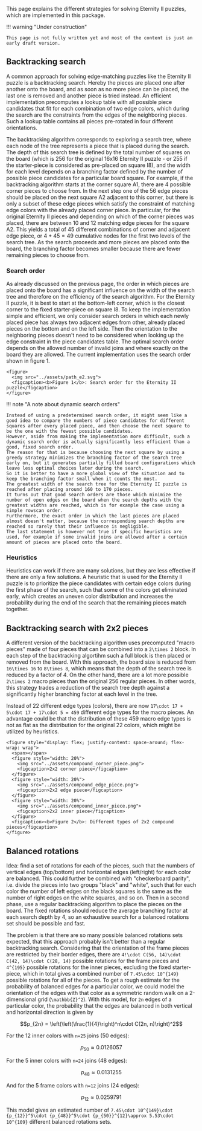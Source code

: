 This page explains the different strategies for solving Eternity II puzzles, which are implemented in this package.

!!! warning "Under construction"

    This page is not fully written yet and most of the content is just an early draft version.


## Backtracking search

A common approach for solving edge-matching puzzles like the Eternity II puzzle is a backtracking search.
Hereby the pieces are placed one after another onto the board, and as soon as no more piece can be placed, the last one is removed and another piece is tried instead.
An efficient implementation precomputes a lookup table with all possible piece candidates that fit for each combination of two edge colors, which during the search are the constraints from the edges of the neighboring pieces.
Such a lookup table contains all pieces pre-rotated in four different orientations.

The backtracking algorithm corresponds to exploring a search tree, where each node of the tree represents a piece that is placed during the search.
The depth of this search tree is defined by the total number of squares on the board (which is 256 for the original 16x16 Eternity II puzzle - or 255 if the starter-piece is considered as pre-placed on square I8), and the width for each level depends on a branching factor defined by the number of possible piece candidates for a particular board square.
For example, if the backtracking algorithm starts at the corner square A1, there are 4 possible corner pieces to choose from.
In the next step one of the 56 edge pieces should be placed on the next square A2 adjacent to this corner, but there is only a subset of these edge pieces which satisfy the constraint of matching edge colors with the already placed corner piece.
In particular, for the original Eternity II pieces and depending on which of the corner pieces was placed, there are between 10 and 12 matching edge pieces for the square A2.
This yields a total of 45 different combinations of corner and adjacent edge piece, or $4 + 45 = 49$ cumulative nodes for the first two levels of the search tree.
As the search proceeds and more pieces are placed onto the board, the branching factor becomes smaller because there are fewer remaining pieces to choose from.

### Search order

As already discussed on the previous page, the order in which pieces are placed onto the board has a significant influence on the width of the search tree and therefore on the efficiency of the search algorithm.
For the Eternity II puzzle, it is best to start at the bottom-left corner, which is the closest corner to the fixed starter-piece on square I8.
To keep the implementation simple and efficient, we only consider search orders in which each newly placed piece has always two adjacent edges from other, already placed pieces on the bottom and on the left side.
Then the orientation to the neighboring pieces doesn't need to be considered when looking up the edge constraint in the piece candidates table.
The optimal search order depends on the allowed number of invalid joins and where exactly on the board they are allowed.
The current implementation uses the search order shown in figure 1.

```@raw html
<figure>
  <img src="../assets/path_e2.svg">
  <figcaption><b>Figure 1</b>: Search order for the Eternity II puzzle</figcaption>
</figure>
```

!!! note "A note about dynamic search orders"

    Instead of using a predetermined search order, it might seem like a good idea to compare the numbers of piece candidates for different squares after every placed piece, and then choose the next square to be the one with the fewest possible candidates.
    However, aside from making the implementation more difficult, such a dynamic search order is actually significantly less efficient than a good, fixed search order.
    The reason for that is because choosing the next square by using a greedy strategy minimizes the branching factor of the search tree early on, but it generates partially filled board configurations which leave less optimal choices later during the search.
    So it is better to have a more global view of the situation and to keep the branching factor small when it counts the most.
    The greatest width of the search tree for the Eternity II puzzle is reached after placing around 160 to 170 pieces.
    It turns out that good search orders are those which minimize the number of open edges on the board when the search depths with the greatest widths are reached, which is for example the case using a simple rowscan order.
    Furthermore, the exact order in which the last pieces are placed almost doesn't matter, because the corresponding search depths are reached so rarely that their influence is negligible.
    The last statement is however not true if specific heuristics are used, for example if some invalid joins are allowed after a certain amount of pieces are placed onto the board.


### Heuristics

Heuristics can work if there are many solutions, but they are less effective if there are only a few solutions.
A heuristic that is used for the Eternity II puzzle is to prioritize the piece candidates with certain edge colors during the first phase of the search, such that some of the colors get eliminated early, which creates an uneven color distribution and increases the probability during the end of the search that the remaining pieces match together.


## Backtracking search with 2x2 pieces

A different version of the backtracking algorithm uses precomputed "macro pieces" made of four pieces that can be combined into a ``2\times 2`` block.
In each step of the backtracking algortihm such a full block is then placed or removed from the board.
With this approach, the board size is reduced from ``16\times 16`` to ``8\times 8``, which means that the depth of the search tree is reduced by a factor of 4.
On the other hand, there are a lot more possible ``2\times 2`` macro pieces than the original 256 regular pieces.
In other words, this strategy trades a reduction of the search tree depth against a significantly higher branching factor at each level in the tree.

Instead of 22 different edge types (colors), there are now ``17\cdot 17 + 5\cdot 17 + 17\cdot 5 = 459`` different edge types for the macro pieces.
An advantage could be that the distribution of these 459 macro edge types is not as flat as the distribution for the original 22 colors, which might be utilized by heuristics.

```@raw html
<figure style="display: flex; justify-content: space-around; flex-wrap: wrap">
  <span></span>
  <figure style="width: 20%">
    <img src="../assets/compound_corner_piece.png">
    <figcaption>2x2 corner piece</figcaption>
  </figure>
  <figure style="width: 20%">
    <img src="../assets/compound_edge_piece.png">
    <figcaption>2x2 edge piece</figcaption>
  </figure>
  <figure style="width: 20%">
    <img src="../assets/compound_inner_piece.png">
    <figcaption>2x2 inner piece</figcaption>
  </figure>
  <figcaption><b>Figure 2</b>: Different types of 2x2 compound pieces</figcaption>
</figure>
```


## Balanced rotations

Idea: find a set of rotations for each of the pieces, such that the numbers of vertical edges (top/bottom) and horizontal edges (left/right) for each color are balanced.
This could further be combined with "checkerboard parity", i.e. divide the pieces into two groups "black" and "white", such that for each color the number of left edges on the black squares is the same as the number of right edges on the white squares, and so on.
Then in a second phase, use a regular backtracking algorithm to place the pieces on the board.
The fixed rotations should reduce the average branching factor at each search depth by 4, so an exhaustive search for a balanced rotations set should be possible and fast.

The problem is that there are so many possible balanced rotations sets expected, that this approach probably isn't better than a regular backtracking search.
Considering that the orientation of the frame pieces are restricted by their border edges, there are ``4!\cdot C(56, 14)\cdot C(42, 14)\cdot C(28, 14)`` possible rotations for the frame pieces and ``4^{195}`` possible rotations for the inner pieces, excluding the fixed starter-piece, which in total gives a combined number of ``7.45\cdot 10^{149}`` possible rotations for all of the pieces.
To get a rough estimate for the probability of balanced edges for a particular color, we could model the orientation of the edges with that color as a symmetric random walk on a 2-dimensional grid (``\mathbb{Z}^2``).
With this model, for ``2n`` edges of a particular color, the probability that the edges are balanced in both vertical and horizontal direction is given by
```math
p_{2n} = \left(\left(\frac{1}{4}\right)^n\cdot C(2n, n)\right)^2
```
For the 12 inner colors with ``n=25`` joins (50 edges):
```math
p_{50} \approx 0.0126057
```
For the 5 inner colors with ``n=24`` joins (48 edges):
```math
p_{48} \approx 0.0131255
```
And for the 5 frame colors with ``n=12`` joins (24 edges):
```math
p_{12} \approx 0.0259791
```

This model gives an estimated number of ``7.45\cdot 10^{149}\cdot {p_{12}}^5\cdot {p_{48}}^5\cdot {p_{50}}^{12}\approx 5.53\cdot 10^{109}`` different balanced rotations sets.
